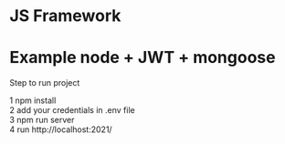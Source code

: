 # JS Framework
# Example node + JWT + mongoose

Step to run project

1 npm install <br>
2 add your credentials in .env file<br>
3 npm run server<br>
4 run http://localhost:2021/

